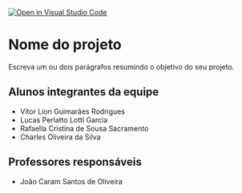 [![Open in Visual Studio Code](https://classroom.github.com/assets/open-in-vscode-c66648af7eb3fe8bc4f294546bfd86ef473780cde1dea487d3c4ff354943c9ae.svg)](https://classroom.github.com/online_ide?assignment_repo_id=8226025&assignment_repo_type=AssignmentRepo)
# Nome do projeto
Escreva um ou dois parágrafos resumindo o objetivo do seu projeto.

## Alunos integrantes da equipe

* Vítor Lion Guimarães Rodrigues
* Lucas Perlatto Lotti Garcia
* Rafaella Cristina de Sousa Sacramento
* Charles Oliveira da Silva


## Professores responsáveis

* João Caram Santos de Oliveira

